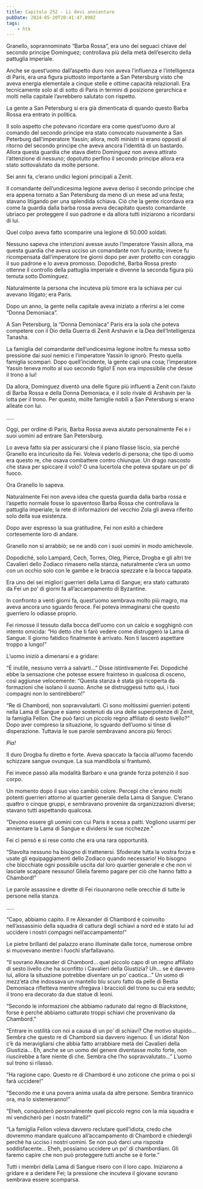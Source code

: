 ```yaml
---
title: Capitolo 252 - Li devi annientare
pubDate: 2024-05-20T20:41:47.898Z
tags:
    - htk
---
```


Granello, soprannominato “Barba Rossa”, era uno dei seguaci chiave del secondo principe Dominguez; controllava più della metà dell’esercito della pattuglia imperiale.

Anche se quest’uomo dall’aspetto duro non aveva l’influenza e l’intelligenza di Paris, era una figura piuttosto importante a San Petersburg visto che aveva energia elementale a cinque stelle e ottime capacità relazionali. Era tecnicamente solo al di sotto di Paris in termini di posizione gerarchica e molti nella capitale l’avrebbero salutato con rispetto.

La gente a San Petersburg si era già dimenticata di quando questo Barba Rossa era entrato in politica.

Il solo aspetto che potevano ricordare era come quest’uomo duro al comando del secondo principe era stato convocato nuovamente a San Peterburg dall’imperatore Yassin; allora, molti ministri si erano opposti al ritorno del secondo principe che aveva ancora l’identità di un bastardo. Allora questa guardia che stava dietro Dominguez non aveva attirato l’attenzione di nessuno; dopotutto perfino il secondo principe allora era stato sottovalutato da molte persone.

Sei anni fa, c’erano undici legioni principali a Zenit.

Il comandante dell’undicesima legione aveva deriso il secondo principe che era appena tornato a San Petersburg da meno di un mese ad una festa; stavano litigando per una splendida schiava. Ciò che la gente ricordava era come la guardia dalla barba rossa aveva decapitato questo comandante ubriaco per proteggere il suo padrone e da allora tutti iniziarono a ricordarsi di lui.

Quel colpo aveva fatto scomparire una legione di 50.000 soldati.

Nessuno sapeva che intenzioni avesse avuto l’imperatore Yassin allora, ma questa guardia che aveva ucciso un comandante non fu punita; invece fu ricompensata dall’imperatore tre giorni dopo per aver protetto con coraggio il suo padrone e lo aveva promosso. Dopodiché, Barba Rossa presto ottenne il controllo della pattuglia imperiale e divenne la seconda figura più temuta sotto Dominguez.

Naturalmente la persona che incuteva più timore era la schiava per cui avevano litigato; era Paris.

Dopo un anno, la gente nella capitale aveva iniziato a riferirsi a lei come “Donna Demoniaca”.

A San Petersburg, la “Donna Demoniaca” Paris era la sola che poteva competere con il Dio della Guerra di Zenit Arshavin e la Dea dell’Intelligenza Tanasha.

La famiglia del comandante dell’undicesima legione inoltre fu messa sotto pressione dai suoi nemici e l’imperatore Yassin lo ignorò. Presto quella famiglia scomparì. Dopo quell’incidente, la gente capì una cosa; l’imperatore Yassin teneva molto al suo secondo figlio! E non era impossibile che desse il trono a lui!

Da allora, Dominguez diventò una delle figure più influenti a Zenit con l’aiuto di Barba Rossa e della Donna Demoniaca, e il solo rivale di Arshavin per la lotta per il trono. Per questo, molte famiglie nobili a San Petersburg si erano alleate con lui.

…..

Oggi, per ordine di Paris, Barba Rossa aveva aiutato personalmente Fei e i suoi uomini ad entrare San Petersburg.

Lo aveva fatto sia per assicurarsi che il piano filasse liscio, sia perché Granello era incuriosito da Fei. Voleva vederlo di persona; che tipo di uomo era questo re, che osava combattere contro chiunque. Un drago nascosto che stava per spiccare il volo? O una lucertola che poteva sputare un po’ di fuoco.

Ora Granello lo sapeva.

Naturalmente Fei non aveva idea che questa guardia dalla barba rossa e l’aspetto normale fosse lo spaventoso Barba Rossa che controllava la pattuglia imperiale; la rete di informazioni del vecchio Zola gli aveva riferito solo della sua esistenza.

Dopo aver espresso la sua gratitudine, Fei non esitò a chiedere cortesemente loro di andare.

Granello non si arrabbiò; se ne andò con i suoi uomini in modo amichevole.

Dopodiché, solo Lampard, Cech, Torres, Oleg, Pierce, Drogba e gli altri tre Cavalieri dello Zodiaco rimasero nella stanza, naturalmente c’era un uomo con un occhio solo con le gambe e le braccia spezzate e la bocca tappata.

Era uno dei sei migliori guerrieri della Lama di Sangue; era stato catturato da Fei un po’ di giorni fa all’accampamento di Byzantine.

In confronto a venti giorni fa, quest’uomo sembrava molto più magro, ma aveva ancora uno sguardo feroce. Fei poteva immaginarsi che questo guerriero lo odiasse proprio.

Fei rimosse il tessuto dalla bocca dell’uomo con un calcio e sogghignò con intento omicida:
 “Ho detto che ti farò vedere come distruggerò la Lama di Sangue. Il giorno fatidico finalmente è arrivato. Non ti lascerò aspettare troppo a lungo!”

L’uomo iniziò a dimenarsi e a gridare:

“È inutile, nessuno verrà a salvarti…” Disse istintivamente Fei. Dopodiché ebbe la sensazione che potesse essere frainteso in qualcosa di osceno, così aggiunse velocemente: “Questa stanza è stata già ricoperta da formazioni che isolano il suono. Anche se distruggessi tutto qui, i tuoi compagni non lo sentirebbero!”

“Re di Chambord, non sopravvalutarti. Ci sono moltissimi guerrieri potenti nella Lama di Sangue e siamo sostenuti da una delle superpotenze di Zenit, la famiglia Fellon. Che può farci un piccolo regno affiliato di sesto livello?” Dopo aver compreso la situazione, lo sguardo dell’uomo si tinse di disperazione. Tuttavia le sue parole sembravano ancora più feroci.

<em>Pia!</em>

Il duro Drogba fu diretto e forte. Aveva spaccato la faccia all’uomo facendo schizzare sangue ovunque. La sua mandibola si frantumò.

Fei invece passò alla modalità Barbaro e una grande forza potenziò il suo corpo.

Un momento dopo il suo viso cambiò colore. Percepì che c’erano molti potenti guerrieri attorno al quartier generale della Lama di Sangue. C’erano quattro o cinque gruppi, e sembravano provenire da organizzazioni diverse; stavano tutti aspettando qualcosa.

“Devono essere gli uomini con cui Paris è scesa a patti. Vogliono usarmi per annientare la Lama di Sangue e dividersi le sue ricchezze.”

Fei ci pensò e si rese conto che era una rara opportunità.

“Stavolta nessuno ha bisogno di trattenersi. Sfoderate tutta la vostra forza e usate gli equipaggiamenti dello Zodiaco quando necessario! Ho bisogno che blocchiate ogni possibile uscita dal loro quartier generale e che non vi lasciate scappare nessuno! Gliela faremo pagare per ciò che hanno fatto a Chambord!”

Le parole assassine e dirette di Fei risuonarono nelle orecchie di tutte le persone nella stanza.

…..

“Capo, abbiamo capito. Il re Alexander di Chambord è coinvolto nell’assassinio della squadra di cattura degli schiavi a nord ed è stato lui ad uccidere i nostri compagni nell’accampamento!”

Le pietre brillanti del palazzo erano illuminate dalle torce, numerose ombre si muovevano mentre i fuochi sfarfallavano.

“Il sovrano Alexander di Chambord… quel piccolo capo di un regno affiliato di sesto livello che ha sconfitto i Cavalieri della Giustizia? Uh… se è davvero lui, allora la situazione potrebbe diventare un po’ caotica…” Un uomo di mezz’età che indossava un mantello blu scuro fatto da pelle di Bestia Demoniaca rifletteva mentre sfregava i braccioli del trono su cui era seduto; il trono era decorato da due statue di leoni.

“Secondo le informazioni che abbiamo radunato dal regno di Blackstone, forse è perché abbiamo catturato troppi schiavi che provenivano da Chambord.”

“Entrare in ostilità con noi a causa di un po’ di schiavi? Che motivo stupido… Sembra che questo re di Chambord sia davvero ingenuo. È un idiota! Non c’è da meravigliarsi che abbia fatto arrabbiare metà dei Cavalieri della Giustizia… Eh, anche se un uomo del genere diventasse molto forte, non riuscirebbe a fare niente di che. Sembra che l’ho sopravvalutato…” L’uomo sul trono si rilassò.

“Ha ragione capo. Questo re di Chambord è uno zoticone che prima o poi si farà uccidere!”

“Secondo me è una povera anima usata da altre persone. Sembra tirannico ora, ma lo sistemeranno!”

“Eheh, conquisterò personalmente quel piccolo regno con la mia squadra e mi vendicherò per i nostri fratelli!”

“La famiglia Fellon voleva davvero reclutare quell’idiota, credo che dovremmo mandare qualcuno all’accampamento di Chambord e chiedergli perché ha ucciso i nostri uomini. Se non può darci una risposta soddisfacente… Eheh, possiamo uccidere un po’ di chambordiani. Gli faremo capire che non può proteggere tutti anche se è forte.”

Tutti i membri della Lama di Sangue risero con il loro capo. Iniziarono a gridare e a deridere Fei; la pressione che incuteva il giovane sovrano sembrava essere scomparsa.



